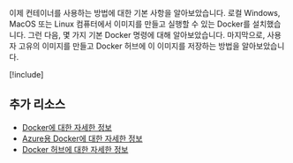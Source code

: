 이제 컨테이너를 사용하는 방법에 대한 기본 사항을 알아보았습니다. 로컬 Windows, MacOS 또는 Linux 컴퓨터에서 이미지를 만들고 실행할 수 있는 Docker를 설치했습니다. 그런 다음, 몇 가지 기본 Docker 명령에 대해 알아보았습니다. 마지막으로, 사용자 고유의 이미지를 만들고 Docker 허브에 이 이미지를 저장하는 방법을 알아보았습니다.

<!-- Cleanup sandbox -->
[!include[](../../../includes/azure-sandbox-cleanup.md)]

## <a name="additional-resources"></a>추가 리소스

- [Docker에 대한 자세한 정보](https://www.docker.com/)
- [Azure용 Docker에 대한 자세한 정보](https://docs.docker.com/docker-for-azure/)
- [Docker 허브에 대한 자세한 정보](https://hub.docker.com/)